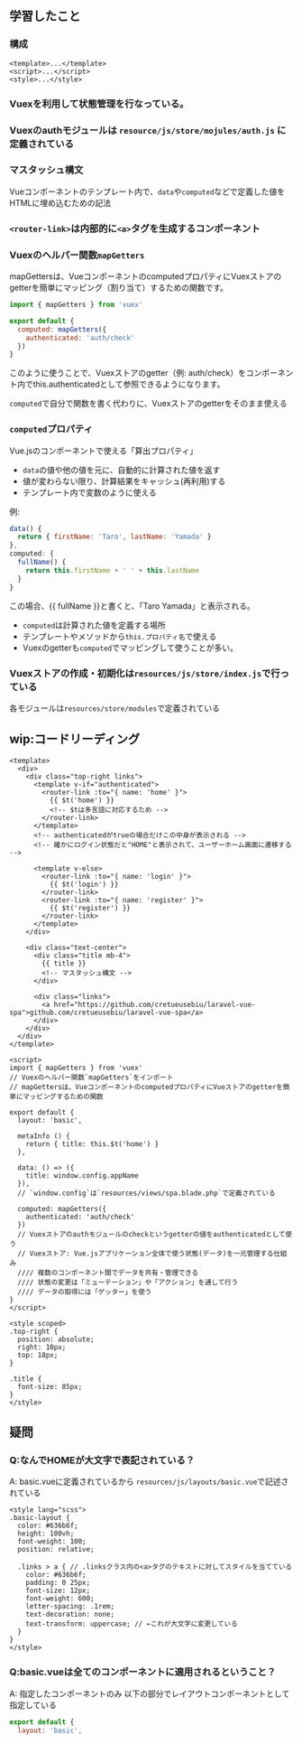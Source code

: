 ## 学習したこと
### 構成
```
<template>...</template>
<script>...</script>
<style>...</style>
```
### Vuexを利用して状態管理を行なっている。
### Vuexのauthモジュールは `resource/js/store/mojules/auth.js` に定義されている
### マスタッシュ構文
Vueコンポーネントのテンプレート内で、`data`や`computed`などで定義した値をHTMLに埋め込むための記法
### `<router-link>`は内部的に`<a>`タグを生成するコンポーネント
### Vuexのヘルパー関数`mapGetters`
mapGettersは、VueコンポーネントのcomputedプロパティにVuexストアのgetterを簡単にマッピング（割り当て）するための関数です。
```js
import { mapGetters } from 'vuex'

export default {
  computed: mapGetters({
    authenticated: 'auth/check'
  })
}
```
このように使うことで、Vuexストアのgetter（例: auth/check）をコンポーネント内でthis.authenticatedとして参照できるようになります。

`computed`で自分で関数を書く代わりに、Vuexストアのgetterをそのまま使える
### `computed`プロパティ
Vue.jsのコンポーネントで使える「算出プロパティ」
- `data`の値や他の値を元に、自動的に計算された値を返す
- 値が変わらない限り、計算結果をキャッシュ(再利用)する
- テンプレート内で変数のように使える

例:
```js
data() {
  return { firstName: 'Taro', lastName: 'Yamada' }
},
computed: {
  fullName() {
    return this.firstName + ' ' + this.lastName
  }
}
```
この場合、{{ fullName }}と書くと、「Taro Yamada」と表示される。
- `computed`は計算された値を定義する場所
- テンプレートやメソッドから`this.プロパティ名`で使える
- Vuexのgetterも`computed`でマッピングして使うことが多い。
### Vuexストアの作成・初期化は`resources/js/store/index.js`で行っている
各モジュールは`resources/store/modules`で定義されている

## wip:コードリーディング
```vue
<template>
  <div>
    <div class="top-right links">
      <template v-if="authenticated">
        <router-link :to="{ name: 'home' }">
          {{ $t('home') }}
          <!-- $tは多言語に対応するため -->
        </router-link>
      </template>
      <!-- authenticatedがtrueの場合だけこの中身が表示される -->
      <!-- 確かにログイン状態だと"HOME"と表示されて、ユーザーホーム画面に遷移する -->
      
      <template v-else>
        <router-link :to="{ name: 'login' }">
          {{ $t('login') }}
        </router-link>
        <router-link :to="{ name: 'register' }">
          {{ $t('register') }}
        </router-link>
      </template>
    </div>

    <div class="text-center">
      <div class="title mb-4">
        {{ title }}
        <!-- マスタッシュ構文 -->
      </div>

      <div class="links">
        <a href="https://github.com/cretueusebiu/laravel-vue-spa">github.com/cretueusebiu/laravel-vue-spa</a>
      </div>
    </div>
  </div>
</template>

<script>
import { mapGetters } from 'vuex'
// Vuexのヘルパー関数`mapGetters`をインポート
// mapGettersは、VueコンポーネントのcomputedプロパティにVueストアのgetterを簡単にマッピングするための関数

export default {
  layout: 'basic',

  metaInfo () {
    return { title: this.$t('home') }
  },

  data: () => ({
    title: window.config.appName
  }),
  // `window.config`は`resources/views/spa.blade.php`で定義されている

  computed: mapGetters({
    authenticated: 'auth/check'
  })
  // Vuexストアのauthモジュールのcheckというgetterの値をauthenticatedとして使う
  // Vuexストア: Vue.jsアプリケーション全体で使う状態(データ)を一元管理する仕組み
  //// 複数のコンポーネント間でデータを共有・管理できる
  //// 状態の変更は「ミューテーション」や「アクション」を通して行う
  //// データの取得には「ゲッター」を使う
}
</script>

<style scoped>
.top-right {
  position: absolute;
  right: 10px;
  top: 18px;
}

.title {
  font-size: 85px;
}
</style>

```

## 疑問
### Q:なんでHOMEが大文字で表記されている？
A: basic.vueに定義されているから
`resources/js/layouts/basic.vue`で記述されている
```vue
<style lang="scss">
.basic-layout {
  color: #636b6f;
  height: 100vh;
  font-weight: 100;
  position: relative;

  .links > a { // .linksクラス内の<a>タグのテキストに対してスタイルを当てている
    color: #636b6f;
    padding: 0 25px;
    font-size: 12px;
    font-weight: 600;
    letter-spacing: .1rem;
    text-decoration: none;
    text-transform: uppercase; // ←これが大文字に変更している
  }
}
</style>
```

### Q:basic.vueは全てのコンポーネントに適用されるということ？
A: 指定したコンポーネントのみ
以下の部分でレイアウトコンポーネントとして指定している
```js
export default {
  layout: 'basic',
```
